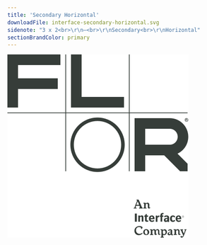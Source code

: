 ```yaml
---
title: 'Secondary Horizontal'
downloadFile: interface-secondary-horizontal.svg
sidenote: "3 x 2<br>\r\n—<br>\r\nSecondary<br>\r\nHorizontal"
sectionBrandColor: primary
---
```


![](interface-secondary-horizontal.svg?resize=205)